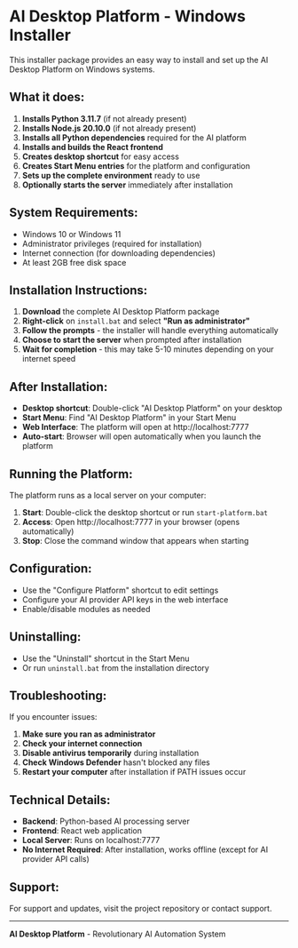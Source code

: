
# AI Desktop Platform - Windows Installer

This installer package provides an easy way to install and set up the AI Desktop Platform on Windows systems.

## What it does:

1. **Installs Python 3.11.7** (if not already present)
2. **Installs Node.js 20.10.0** (if not already present)
3. **Installs all Python dependencies** required for the AI platform
4. **Installs and builds the React frontend**
5. **Creates desktop shortcut** for easy access
6. **Creates Start Menu entries** for the platform and configuration
7. **Sets up the complete environment** ready to use
8. **Optionally starts the server** immediately after installation

## System Requirements:

- Windows 10 or Windows 11
- Administrator privileges (required for installation)
- Internet connection (for downloading dependencies)
- At least 2GB free disk space

## Installation Instructions:

1. **Download** the complete AI Desktop Platform package
2. **Right-click** on `install.bat` and select **"Run as administrator"**
3. **Follow the prompts** - the installer will handle everything automatically
4. **Choose to start the server** when prompted after installation
5. **Wait for completion** - this may take 5-10 minutes depending on your internet speed

## After Installation:

- **Desktop shortcut**: Double-click "AI Desktop Platform" on your desktop
- **Start Menu**: Find "AI Desktop Platform" in your Start Menu
- **Web Interface**: The platform will open at http://localhost:7777
- **Auto-start**: Browser will open automatically when you launch the platform

## Running the Platform:

The platform runs as a local server on your computer:

1. **Start**: Double-click the desktop shortcut or run `start-platform.bat`
2. **Access**: Open http://localhost:7777 in your browser (opens automatically)
3. **Stop**: Close the command window that appears when starting

## Configuration:

- Use the "Configure Platform" shortcut to edit settings
- Configure your AI provider API keys in the web interface
- Enable/disable modules as needed

## Uninstalling:

- Use the "Uninstall" shortcut in the Start Menu
- Or run `uninstall.bat` from the installation directory

## Troubleshooting:

If you encounter issues:

1. **Make sure you ran as administrator**
2. **Check your internet connection**
3. **Disable antivirus temporarily** during installation
4. **Check Windows Defender** hasn't blocked any files
5. **Restart your computer** after installation if PATH issues occur

## Technical Details:

- **Backend**: Python-based AI processing server
- **Frontend**: React web application
- **Local Server**: Runs on localhost:7777
- **No Internet Required**: After installation, works offline (except for AI provider API calls)

## Support:

For support and updates, visit the project repository or contact support.

---

**AI Desktop Platform** - Revolutionary AI Automation System
